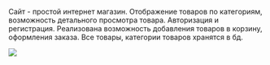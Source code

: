 Сайт - простой интернет магазин. Отображение товаров по категориям, возможность
детального просмотра товара. Авторизация и регистрация.
Реализована возможность добавления товаров в корзину, оформления заказа.
Все товары, категории товаров хранятся в бд.

![](https://github.com/AlinaZoloeva/liloxz/blob/main/shop/shop/shopclothes/static/shopclothes/images/EShopper.gif)

